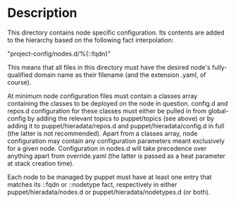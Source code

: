 Description
===========

This directory contains node specific configuration. Its contents are added to
the hierarchy based on the following fact interpolation:

  "project-config/nodes.d/%{::fqdn}"

This means that all files in this directory must have the desired node's
fully-qualified domain name as their filename (and the extension .yaml, of
course).

At minimum node configuration files must contain a classes array containing the
classes to be deployed on the node in question. config.d and repos.d
configuration for these classes must either be pulled in from global-config by
adding the relevant topics to puppet/topics (see above) or by adding it to
puppet/hieradata/repos.d and puppet/hieradata/config.d in full (the latter is
not recommended). Apart from a classes array, node configuration may contain
any configuration parameters meant exclusively for a given node.  Configuration
in nodes.d will take precedence over anything apart from override.yaml (the
latter is passed as a heat parameter at stack creation time).

Each node to be managed by puppet must have at least one entry that matches its
::fqdn or ::nodetype fact, respectively in either puppet/hieradata/nodes.d or
puppet/hieradata/nodetypes.d (or both).
